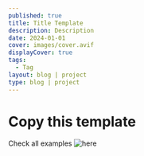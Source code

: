 ```yaml
---
published: true
title: Title Template
description: Description
date: 2024-01-01
cover: images/cover.avif
displayCover: true
tags:
  - Tag
layout: blog | project
type: blog | project
---
```


# Copy this template
Check all examples ![here](/lab/mdsvex)
